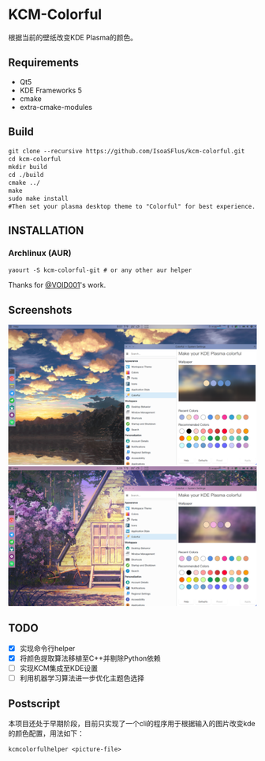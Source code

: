 # KCM-Colorful
根据当前的壁纸改变KDE Plasma的颜色。

## Requirements
* Qt5
* KDE Frameworks 5
* cmake
* extra-cmake-modules

## Build
```
git clone --recursive https://github.com/IsoaSFlus/kcm-colorful.git
cd kcm-colorful
mkdir build
cd ./build
cmake ../
make
sudo make install
#Then set your plasma desktop theme to "Colorful" for best experience.
```

## INSTALLATION
### Archlinux (AUR)
```
yaourt -S kcm-colorful-git # or any other aur helper
```
Thanks for [@VOID001](https://github.com/VOID001)'s work.

## Screenshots
![a](https://raw.githubusercontent.com/IsoaSFlus/kcm-colorful/master/screenshots/a.png)
![b](https://raw.githubusercontent.com/IsoaSFlus/kcm-colorful/master/screenshots/b.png)

## TODO
- [x] 实现命令行helper
- [x] 将颜色提取算法移植至C++并剔除Python依赖
- [ ] 实现KCM集成至KDE设置
- [ ] 利用机器学习算法进一步优化主题色选择

## Postscript
本项目还处于早期阶段，目前只实现了一个cli的程序用于根据输入的图片改变kde的颜色配置，用法如下：
```
kcmcolorfulhelper <picture-file>
```
